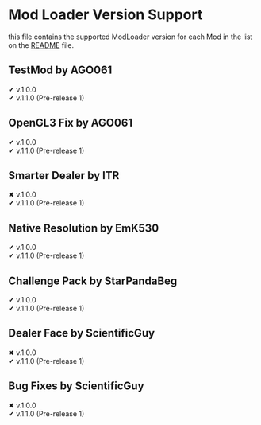 # Mod Loader Version Support
this file contains the supported ModLoader version for each Mod in the list on the [README](https://github.com/AGO061/BuckshotRouletteModLoader/blob/main/README.md) file.

## TestMod by AGO061
✔ v.1.0.0\
✔ v.1.1.0 (Pre-release 1)

## OpenGL3 Fix by AGO061
✔ v.1.0.0\
✔ v.1.1.0 (Pre-release 1)

## Smarter Dealer by ITR
✖ v.1.0.0\
✔ v.1.1.0 (Pre-release 1)

## Native Resolution by EmK530
✔ v.1.0.0\
✔ v.1.1.0 (Pre-release 1)
## Challenge Pack by StarPandaBeg
✔ v.1.0.0\
✔ v.1.1.0 (Pre-release 1)
## Dealer Face by ScientificGuy
✖ v.1.0.0\
✔ v.1.1.0 (Pre-release 1)
## Bug Fixes by ScientificGuy
✖ v.1.0.0\
✔ v.1.1.0 (Pre-release 1)
